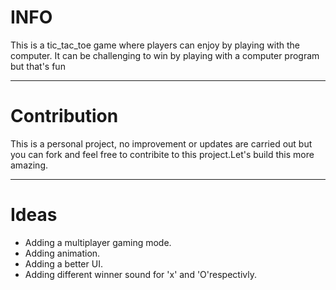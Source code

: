 <h1>INFO</h1>
This is a tic_tac_toe game where players can enjoy by playing with the computer.
It can be challenging to win by playing with a computer program but that's fun
<br>

---

<h1>Contribution</h1> 
This is a personal project, no improvement or updates are carried out but you can fork and feel free to contribite to this project.Let's build this more amazing.

---
<h1>Ideas</h1>
<ul>
<li>Adding a multiplayer gaming mode.</li>
<li>Adding animation.</li>
<li>Adding a better UI. </li>
<li>Adding different winner sound for 'x' and 'O'respectivly.</li>
<ul><br>



